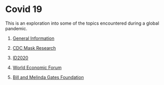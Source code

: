 # Covid 19

This is an exploration into some of the topics encountered during
a global pandemic.

1. [General Information](#pages/blog/cv19/general-info)

1. [CDC Mask Research](#pages/blog/cv19/cdc-mask-research)

1. [ID2020](#pages/blog/cv19/id2020)

1. [World Economic Forum](#pages/blog/cv19/wef)

1. [Bill and Melinda Gates Foundation](#pages/blog/cv19/bilmel)

